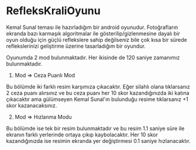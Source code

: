 # RefleksKraliOyunu
Kemal Sunal teması ile hazırladığım bir android oyunudur. Fotoğrafların ekranda bazı karmaşık algoritmalar ile gösterilip/gizlenmesine dayalı bir oyun olduğu için güçlü reflekslere sahip değilseniz bile çok kısa bir sürede reflekslerinizi geliştirme üzerine tasarladığım bir oyundur.

Oyunumda 2 mod bulunmaktadır. Her ikisinde de 120 saniye zamanımız bulunmaktadır.
1. Mod => Ceza Puanlı Mod

Bu bölümde iki farklı resim karşımıza çıkacaktır. Eğer silahlı olana tıklarsanız 2 ceza puanı alırsınız ve bu ceza puanı her 10 skor kazandığınızda iki katına çıkacaktır ama gülümseyen Kemal Sunal'ın bulunduğu resime tıklarsanız +1 skor kazanacaksınız.

2. Mod => Hızlanma Modu

Bu bölümde ise tek bir resim bulunmaktadır ve bu resim 1.1 saniye süre ile ekranın farklı yerlerinde ortaya çıkıp kaybolacaktır. Her 10 skor kazandığınızda ise resimin ekranda yer değiştirmesi 0.1 saniye hızlanacaktır.
